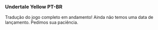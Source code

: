 ### Undertale Yellow PT-BR 

Tradução do jogo completo em andamento! Ainda não temos uma data de lançamento. Pedimos sua paciência.